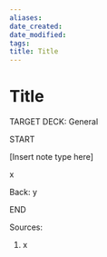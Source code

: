 ```yaml
---
aliases: 
date_created: 
date_modified: 
tags: 
title: Title
---
```


# Title

TARGET DECK: General

START

[Insert note type here]

x

Back: y

END

Sources:

1. x

